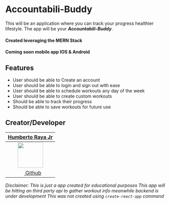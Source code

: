 # Accountabili-Buddy
This will be an application where you can track your progress healthier lifestyle. The app will be your _**Accountabili-Buddy**_.

#### Created leveraging the MERN Stack
#### Coming soon mobile app IOS & Android

## Features
* User should be able to Create an account
* User should be able to login and sign out with ease
* User should be able to schedule workouts any day of the week
* User should be able to create custom workouts
* Should be able to track their progress
* Should be able to save workouts for future use


## Creator/Developer

| [**Humberto Raya Jr**](https://github.com/hraya) |
| :----------: |
|[<img src="https://avatars3.githubusercontent.com/u/34699553?s=460&v=4" width="80">](https://github.com/hraya) 
|[<img src="https://github.com/favicon.ico" width="15"> Github](https://github.com/hraya) |

*Disclaimer: This is just a app created for educational purposes*
*This app will be hitting an third party api to gather workout info meanwhile backend is under development*
*This was not created using ```create-react-app``` command*